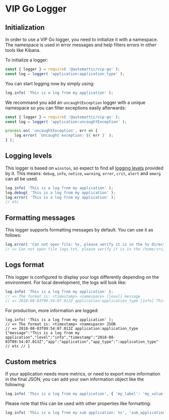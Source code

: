# VIP Go Logger

## Initialization
In order to use a VIP Go logger, you need to initialize it with a namespace. The namespace is used in error messages and help filters errors in other tools like Kibana.

To initialize a logger:
``` js
const { logger } = require( '@automattic/vip-go' );
const log = logger( 'application:application_type' );
```

You can start logging now by simply using:
``` js
log.info( 'This is a log from my application' );
```

We recommand you add an `uncaughtException` logger with a unique namespace so you can filter exceptions easily afterwards:

``` js
const { logger } = require( '@automattic/vip-go' );
const log = logger( 'application:uncaughtException' );

process.on( 'uncaughtException', err => {
	log.error( `Uncaught exception: ${ err }` );
} );
```

## Logging levels
This logger is based on `winston`, so expect to find all [logging levels](https://github.com/winstonjs/winston#logging-levels) provided by it. This means: `debug`, `info`, `notice`, `warning`, `error`, `crit`, `alert` and `emerg` can all be used.

``` js
log.info( 'This is a log from my application' );
log.debug( 'This is a log from my application' );
log.error( 'This is a log from my application' );
// etc
```

## Formatting messages
This logger supports formatting messages by default. You can use it as follows:
``` js
log.error( 'Can not open file: %s, please verify it is in the %s directory', 'logs.txt', '/home/src/' );
// => Can not open file logs.txt, please verify it is in the /home/src/ directory
```

## Logs format
This logger is configured to display your logs differently depending on the environment. For local development, the logs will look like:
``` js
log.info( 'This is a log from my application' );
// => The format is: <timestamp> <namespace> [level] message
// => 2018-08-03T09:54:07.013Z application:application_type [info] This is a log from my application
```
For production, more information are logged:
```
log.info( 'This is a log from my application' );
// => The format is: <timestamp> <namespace> JSON
// => 2018-08-03T09:54:07.013Z application:application_type {"message":"This is a log from my application","level":"info","timestamp":"2018-08-03T09:54:07.013Z","app":"application","app_type":":application_type" // etc // }
```
## Custom metrics
If your application needs more metrics, or need to export more information in the final JSON, you can add your own information object like the following:
``` js
log.info( 'This is a log from my application', { 'my_label': 'my_value' } );
```
Please note that this can be used with other properties like formatting:
``` js
log.info( 'This is a log from my sub application: %s', 'sub_application', { 'my_label': 'my_value' } );
```

